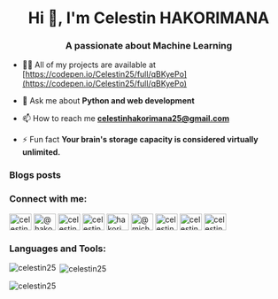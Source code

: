 <h1 align="center">Hi 👋, I'm Celestin HAKORIMANA</h1>
<h3 align="center">A passionate about Machine Learning</h3>

- 👨‍💻 All of my projects are available at [https://codepen.io/Celestin25/full/qBKyePo](https://codepen.io/Celestin25/full/qBKyePo)

- 💬 Ask me about **Python and web development**

- 📫 How to reach me **celestinhakorimana25@gmail.com**

- ⚡ Fun fact **Your brain's storage capacity is considered virtually unlimited.**

### Blogs posts
<!-- BLOG-POST-LIST:START -->
<!-- BLOG-POST-LIST:END -->

<h3 align="left">Connect with me:</h3>
<p align="left">
<a href="https://codepen.io/celestin25" target="blank"><img align="center" src="https://raw.githubusercontent.com/rahuldkjain/github-profile-readme-generator/master/src/images/icons/Social/codepen.svg" alt="celestin25" height="30" width="40" /></a>
<a href="https://twitter.com/@hakorimanacel13" target="blank"><img align="center" src="https://raw.githubusercontent.com/rahuldkjain/github-profile-readme-generator/master/src/images/icons/Social/twitter.svg" alt="@hakorimanacel13" height="30" width="40" /></a>
<a href="https://linkedin.com/in/celestin hakorimana" target="blank"><img align="center" src="https://raw.githubusercontent.com/rahuldkjain/github-profile-readme-generator/master/src/images/icons/Social/linked-in-alt.svg" alt="celestin hakorimana" height="30" width="40" /></a>
<a href="https://fb.com/celestin hakorimana" target="blank"><img align="center" src="https://raw.githubusercontent.com/rahuldkjain/github-profile-readme-generator/master/src/images/icons/Social/facebook.svg" alt="celestin hakorimana" height="30" width="40" /></a>
<a href="https://instagram.com/hakorimana celestin" target="blank"><img align="center" src="https://raw.githubusercontent.com/rahuldkjain/github-profile-readme-generator/master/src/images/icons/Social/instagram.svg" alt="hakorimana celestin" height="30" width="40" /></a>
<a href="https://medium.com/@michelinendayishimiye" target="blank"><img align="center" src="https://raw.githubusercontent.com/rahuldkjain/github-profile-readme-generator/master/src/images/icons/Social/medium.svg" alt="@michelinendayishimiye" height="30" width="40" /></a>
<a href="https://www.hackerrank.com/celestin hakorimana" target="blank"><img align="center" src="https://raw.githubusercontent.com/rahuldkjain/github-profile-readme-generator/master/src/images/icons/Social/hackerrank.svg" alt="celestin hakorimana" height="30" width="40" /></a>
<a href="https://www.leetcode.com/celestin25" target="blank"><img align="center" src="https://raw.githubusercontent.com/rahuldkjain/github-profile-readme-generator/master/src/images/icons/Social/leet-code.svg" alt="celestin25" height="30" width="40" /></a>
<a href="https://www.hackerearth.com/celestin25" target="blank"><img align="center" src="https://raw.githubusercontent.com/rahuldkjain/github-profile-readme-generator/master/src/images/icons/Social/hackerearth.svg" alt="celestin25" height="30" width="40" /></a>
</p>

<h3 align="left">Languages and Tools:</h3>

<p><img align="left" src="https://github-readme-stats.vercel.app/api/top-langs?username=celestin25&show_icons=true&locale=en&layout=compact" alt="celestin25" /></p>

<p>&nbsp;<img align="center" src="https://github-readme-stats.vercel.app/api?username=celestin25&show_icons=true&locale=en" alt="celestin25" /></p>

<p><img align="center" src="https://github-readme-streak-stats.herokuapp.com/?user=celestin25&" alt="celestin25" /></p>
